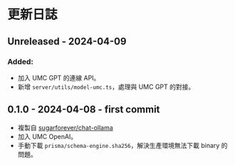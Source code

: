 # 更新日誌

## Unreleased - 2024-04-09
### Added:
- 加入 UMC GPT 的連線 API。
- 新增 `server/utils/model-umc.ts`，處理與 UMC GPT 的對接。

## 0.1.0 - 2024-04-08 - first commit
- 複製自 [sugarforever/chat-ollama](https://github.com/sugarforever/chat-ollama)
- 加入 UMC OpenAI。
- 手動下載 `prisma/schema-engine.sha256`，解決生產環境無法下載 binary 的問題。
